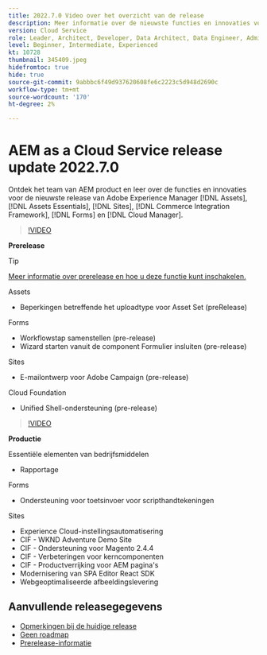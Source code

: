 ```yaml
---
title: 2022.7.0 Video over het overzicht van de release
description: Meer informatie over de nieuwste functies en innovaties voor de release 2022-7-0 voor Adobe Experience Manager [!DNL Assets Essentials], [!DNL Sites], [!DNL Screens], [!DNL Forms] en [!DNL Cloud Foundation].
version: Cloud Service
role: Leader, Architect, Developer, Data Architect, Data Engineer, Admin, User
level: Beginner, Intermediate, Experienced
kt: 10728
thumbnail: 345409.jpeg
hidefromtoc: true
hide: true
source-git-commit: 9abbbc6f49d937620608fe6c2223c5d948d2690c
workflow-type: tm+mt
source-wordcount: '170'
ht-degree: 2%

---
```


# AEM as a Cloud Service release update 2022.7.0

Ontdek het team van AEM product en leer over de functies en innovaties voor de nieuwste release van Adobe Experience Manager [!DNL Assets], [!DNL Assets Essentials], [!DNL Sites], [!DNL Commerce Integration Framework], [!DNL Forms] en [!DNL Cloud Manager].

>[!VIDEO](https://video.tv.adobe.com/v/345409/?quality=12&learn=on)

**Prerelease**

>[!TIP]
>
>[Meer informatie over prerelease en hoe u deze functie kunt inschakelen.](https://experienceleague.adobe.com/docs/experience-manager-cloud-service/content/release-notes/prerelease.html)

Assets

* Beperkingen betreffende het uploadtype voor Asset Set (preRelease)

Forms

* Workflowstap samenstellen (pre-release)
* Wizard starten vanuit de component Formulier insluiten (pre-release)

Sites

* E-mailontwerp voor Adobe Campaign (pre-release)

Cloud Foundation

* Unified Shell-ondersteuning (pre-release)

>[!VIDEO](https://video.tv.adobe.com/v/345409/?quality=12&learn=on)

**Productie**

Essentiële elementen van bedrijfsmiddelen

* Rapportage

Forms

* Ondersteuning voor toetsinvoer voor scripthandtekeningen

Sites

* Experience Cloud-instellingsautomatisering
* CIF - WKND Adventure Demo Site
* CIF - Ondersteuning voor Magento 2.4.4
* CIF - Verbeteringen voor kerncomponenten
* CIF - Productverrijking voor AEM pagina&#39;s
* Modernisering van SPA Editor React SDK
* Webgeoptimaliseerde afbeeldingslevering

<!--- Have questions about the release?  Discuss the release in [Experience League Communities](https://adobe.ly/3NDPR8Y). --->

## Aanvullende releasegegevens

* [Opmerkingen bij de huidige release](https://experienceleague.adobe.com/docs/experience-manager-cloud-service/content/release-notes/home.html)
* [Geen roadmap](https://experienceleague.adobe.com/docs/experience-manager-release-information/aem-release-updates/update-releases-roadmap.html)
* [Prerelease-informatie](https://experienceleague.adobe.com/docs/experience-manager-cloud-service/content/release-notes/prerelease.html)
